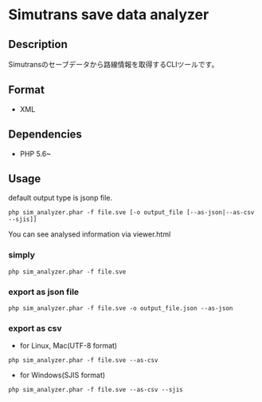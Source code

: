 # Simutrans save data analyzer

## Description
Simutransのセーブデータから路線情報を取得するCLIツールです。

## Format
- XML

## Dependencies
- PHP 5.6~

## Usage
default output type is jsonp file.
```
php sim_analyzer.phar -f file.sve [-o output_file [--as-json|--as-csv --sjis]]
```
You can see analysed information via viewer.html

### simply
```
php sim_analyzer.phar -f file.sve
```

### export as json file
```
php sim_analyzer.phar -f file.sve -o output_file.json --as-json
```

### export as csv
- for Linux, Mac(UTF-8 format)
```
php sim_analyzer.phar -f file.sve --as-csv
```

- for Windows(SJIS format)
```
php sim_analyzer.phar -f file.sve --as-csv --sjis
```
